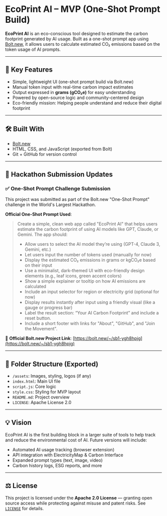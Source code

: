 # EcoPrint AI – MVP (One-Shot Prompt Build)

**EcoPrint AI** is an eco-conscious tool designed to estimate the carbon footprint generated by AI usage. Built as a one-shot prompt app using [Bolt.new](https://bolt.new), it allows users to calculate estimated CO₂ emissions based on the token usage of AI prompts.

---

## 🌱 Key Features

- Simple, lightweight UI (one-shot prompt build via Bolt.new)
- Manual token input with real-time carbon impact estimates
- Output expressed in **grams (gCO₂e)** for easy understanding
- Powered by open-source logic and community-centered design
- Eco-friendly mission: Helping people understand and reduce their digital footprint

---

## 🛠 Built With

- [Bolt.new](https://bolt.new)
- HTML, CSS, and JavaScript (exported from Bolt)
- Git + GitHub for version control

---

## 🚀 Hackathon Submission Updates

### ✅ One-Shot Prompt Challenge Submission

This project was submitted as part of the Bolt.new "One-Shot Prompt" challenge in the World's Largest Hackathon.

**Official One-Shot Prompt Used**:
> Create a simple, clean web app called "EcoPrint AI" that helps users estimate the carbon footprint of using AI models like GPT, Claude, or Gemini. The app should:
> - Allow users to select the AI model they’re using (GPT-4, Claude 3, Gemini, etc.)
> - Let users input the number of tokens used (manually for now)
> - Display the estimated CO₂ emissions in grams or kgCO₂e based on their input
> - Use a minimalist, dark-themed UI with eco-friendly design elements (e.g., leaf icons, green accent colors)
> - Show a simple explainer or tooltip on how AI emissions are calculated
> - Include an input selector for region or electricity grid (optional for now)
> - Display results instantly after input using a friendly visual (like a gauge or progress bar)
> - Label the result section: “Your AI Carbon Footprint” and include a reset button.
> - Include a short footer with links for "About", "GitHub", and "Join the Movement".

🔗 **Official Bolt.new Project Link**: [https://bolt.new/~/sb1-ygh8hpjg](https://bolt.new/~/sb1-ygh8hpjg)

---

## 📁 Folder Structure (Exported)

- `/assets`: Images, styling, logos (if any)
- `index.html`: Main UI file
- `script.js`: Core logic
- `style.css`: Styling for MVP layout
- `README.md`: Project overview
- `LICENSE`: Apache License 2.0

---

## 💡 Vision

EcoPrint AI is the first building block in a larger suite of tools to help track and reduce the environmental cost of AI. Future versions will include:
- Automated AI usage tracking (browser extension)
- API integration with ElectricityMap & Carbon Interface
- Expanded prompt types (text, image, video)
- Carbon history logs, ESG reports, and more

---

## ⚖️ License

This project is licensed under the **Apache 2.0 License** — granting open source access while protecting against misuse and patent risks. See [`LICENSE`](./LICENSE) for details.